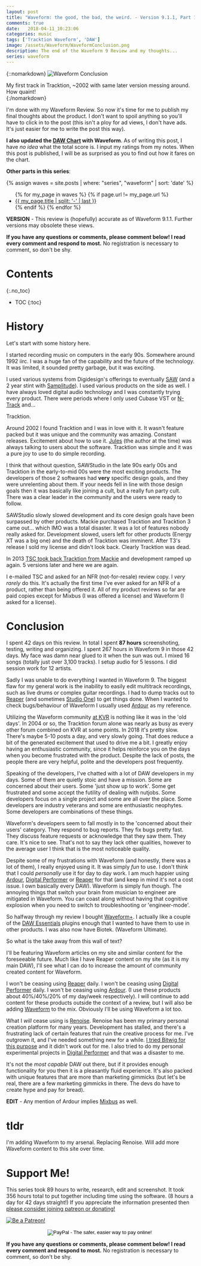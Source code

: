 ```yaml
---
layout: post
title: "Waveform: the good, the bad, the weird. - Version 9.1.1, Part 10: Conclusion"
comments: true
date:   2018-04-11_10:23:06 
categories: music
tags: ['Tracktion Waveform', 'DAW']
image: /assets/Waveform/WaveformConclusion.png
description: The end of the Waveform 9 Review and my thoughts...
series: waveform
---
```


{::nomarkdown}
<img src="/assets/Waveform/WaveformConclusion.png" alt="Waveform Conclusion">
<div class="image-caption">My first track in Tracktion, ~2002 with same later version messing around. How quaint!</div>
{:/nomarkdown}

I'm done with my Waveform Review. So now it's time for me to publish my final thoughts about the product. I don't want to spoil anything so you'll have to click in to the post (this isn't a ploy for ad views, I don't have ads. It's just easier for me to write the post this way).

**I also updated the [DAW Chart](/DAW-Chart.html) with Waveform**. As of writing this post, I have _no idea_ what the total score is. I input my ratings from my notes. When this post is published, I will be as surprised as you to find out how it fares on the chart.

**Other parts in this series**: 

{% assign waves = site.posts | where: "series", "waveform" | sort: 'date' %}
<ul>
{% for my_page in waves %} 
    {% if page.url != my_page.url  %}
        <li><a class="page-link" href="{{ my_page.url | prepend: site.baseurl }}">{{ my_page.title | split: '-' | last }}</a></li>
    {% endif %}
{% endfor %}
</ul>

**VERSION** - This review is (hopefully) accurate as of Waveform 9.1.1. Further versions may obsolete these views.

<!--more-->

**If you have any questions or comments, please comment below! I read every comment and respond to most.** No registration is necessary to comment, so don't be shy.

# Contents
{:.no_toc}
* TOC
{:toc}

# History

Let's start with some history here.

I started recording music on computers in the early 90s. Somewhere around 1992 iirc. I was a huge fan of the capability and the future of the technology. It was limited, it sounded pretty garbage, but it was exciting.

I used various systems from Digidesign's offerings to eventually [SAW](http://sawstudio.com) (and a 2 year stint with [Samplitude](https://www.magix.com/us/music/samplitude/)). I used various products on the side as well. I have always loved digital audio technology and I was constantly trying every product. There were periods where I only used Cubase VST or [N-Track](http://en.ntrack.com/index.php) and...

Tracktion.

Around 2002 I found Tracktion and I was in love with it. It wasn't feature packed but it was unique and the community was amazing. Constant releases. Excitement about how to use it. [Jules](https://www.crunchbase.com/person/julian-storer) (the author at the time) was always talking to users about the software. Tracktion was simple and it was a pure joy to use to do simple recording.

I think that without question, SAWStudio in the late 90s early 00s and Tracktion in the early-to-mid 00s were the most exciting products. The developers of those 2 softwares had **very** specific design goals, and they were unrelenting about them. If your needs fell in line with those design goals then it was basically like joining a cult, but a really fun party cult. There was a clear leader in the community and the users were ready to follow.

SAWStudio slowly slowed development and its core design goals have been surpassed by other products. Mackie purchased Tracktion and Tracktion 3 came out... which IMO was a total disaster. It was a lot of features nobody really asked for. Development slowed, users left for other products (Energy XT was a big one) and the death of Tracktion was imminent. After T3's release I sold my license and didn't look back. Clearly Tracktion was dead.

In 2013 [TSC took back Tracktion from Mackie](http://mackie.com/blog/tracktion-has-new-home) and development ramped up again. 5 versions later and here we are again.

I e-mailed TSC and asked for an NFR (not-for-resale) review copy. I _very rarely_ do this. It's actually the first time I've ever asked for an NFR of a product, rather than being offered it. All of my product reviews so far are paid copies except for Mixbus (I was offered a license) and Waveform (I asked for a license).

# Conclusion

I spent 42 days on this review. In total I spent **87 hours** screenshoting, testing, writing and organizing. I spent 267 hours in Waveform 9 in those 42 days. My face was damn near glued to it when the sun was out. I mixed 16 songs (totally just over 3,100 tracks). I setup audio for 5 lessons. I did session work for 12 artists.

Sadly I was unable to do everything I wanted in Waveform 9. The biggest flaw for my general work is the inability to easily edit multitrack recordings, such as live drums or complex guitar recordings. I had to dump tracks out to [Reaper](https://www.reaper.fm) (and sometimes [Studio One](https://www.presonus.com/products/Studio-One)) to get things done. When I wanted to check bugs/behaviour of Waveform I usually used [Ardour](https://ardour.org) as my reference.

Utilizing the Waveform community [at KVR](http://www.kvraudio.com/forum/viewforum.php?f=22) is nothing like it was in the 'old days'. In 2004 or so, the Tracktion forum alone was nearly as busy as every other forum combined on KVR at some points. In 2018 it's pretty slow. There's maybe 5-10 posts a day, and very slowly going. That does reduce a bit of the generated excitement that used to drive me a bit. I greatly enjoy having an enthusiastic community, since it helps reinforce you on the days when you become frustrated with the product. Despite the lack of posts, the people there are very helpful, polite and the developers post frequently.

Speaking of the developers, I've chatted with a lot of DAW developers in my days. Some of them are quietly stoic and have a mission. Some are concerned about their users. Some 'just show up to work'. Some get frustrated and some accept the futility of dealing with nutjobs.  Some developers focus on a single project and some are all over the place. Some developers are industry veterans and some are enthusiastic neophytes. Some developers are combinations of these things.

Waveform's developers seem to fall mostly in to the 'concerned about their users' category. They respond to bug reports. They fix bugs pretty fast. They discuss feature requests or acknowledge that they saw them. They care. It's nice to see. That's not to say they lack other qualities, however to the average user I think that is the most noticeable quality.

Despite some of my frustrations with Waveform (and honestly, there was a lot of them), I really enjoyed using it. It was simply _fun_ to use. I don't think that I could _personally_ use it for day to day work. I am much happier using [Ardour](https://ardour.org), [Digital Performer](http://www.motu.com/products/software/dp) or [Reaper](https://www.reaper.fm) for that (and keep in mind it's not a cost issue. I own basically every DAW). Waveform is simply fun though. The annoying things that switch your brain from musician to engineer are mitigated in Waveform. You can coast along without having that cognitive explosion when you need to switch to troubleshooting or 'engineer-mode'.

So halfway through my review I bought [Waveform+](https://marketplace.tracktion.com/shop/tracktion-waveform-9-plus.html). I actually like a couple of the [DAW Essentials](https://marketplace.tracktion.com/shop/tracktion-daw-essentials-collection.html) plugins enough that I wanted to have them to use in other products. I was also now have Biotek. (Waveform Ultimate).

So what is the take away from this wall of text?

I'll be featuring Waveform articles on my site and similar content for the foreseeable future. Much like I have Reaper content on my site (as it is my main DAW), I'll see what I can do to increase the amount of community created content for Waveform.

I won't be ceasing using [Reaper](http://reaper.fm) daily. I won't be ceasing using [Digital Performer](http://www.motu.com/products/software/dp) daily. I won't be ceasing using [Ardour](https://ardour.org). (I use these products about 40%/40%/20% of my day/week respectively). I will continue to add content for these products outside the context of a review, but I will also be adding [Waveform](https://www.tracktion.com/products/waveform) to the mix. Obviously I'll be using Waveform a lot too.

What I _will_ cease using is [Renoise](http://renoise.com). Renoise has been my primary personal creation platform for many years. Development has stalled, and there's a frustrating lack of certain features that ruin the creative process for me. I've outgrown it, and I've needed something new for a while. [I tried Bitwig for this purpose](/tags/#Bitwig) and it didn't work out for me. I also tried to do my personal experimental projects in [Digital Performer](/tags/#Digital+Performer) and that was a disaster to me.

It's not the _most capable_ DAW out there, but if it provides enough functionality for you then it is a pleasantly fluid experience. It's also packed with unique features that are more than marketing gimmicks (but let's be real, there are a few marketing gimmicks in there. The devs do have to create hype and pay for bread).

**EDIT** - Any mention of Ardour implies [Mixbus](http://mixbus.harrisonconsoles.com) as well.

# tldr

I'm adding Waveform to my arsenal. Replacing Renoise. Will add more Waveform content to this site over time.

# Support Me!

This series took 89 hours to write, research, edit and screenshot. It took 356 hours total to put together including time using the software. (8 hours a day for 42 days straight!) If you appreciate the information presented then <a href="/DonateNow/">please consider joining patreon or donating!</a>

<a href="https://www.patreon.com/bePatron?u=7465992"> <img class="patreon-button" src="/assets/Patreon.png" alt="Be a Patreon!"></a>

<form style="text-align: center;" action="https://www.paypal.com/cgi-bin/webscr" method="post" target="_top">
<input type="hidden" name="cmd" value="_s-xclick">
<input type="hidden" name="hosted_button_id" value="BR247JAZBTUJJ">
<input type="image" src="https://www.paypalobjects.com/en_US/i/btn/btn_donateCC_LG.gif" border="0" name="submit" alt="PayPal - The safer, easier way to pay online!">
<img alt="" border="0" src="https://www.paypalobjects.com/en_US/i/scr/pixel.gif" width="1" height="1">
</form>

**If you have any questions or comments, please comment below! I read every comment and respond to most.** No registration is necessary to comment, so don't be shy.

